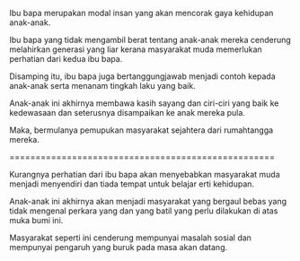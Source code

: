 Ibu bapa merupakan modal insan yang akan mencorak gaya kehidupan anak-anak. 

Ibu bapa yang tidak mengambil berat tentang anak-anak mereka cenderung melahirkan generasi yang liar kerana masyarakat muda memerlukan perhatian dari kedua ibu bapa. 

Disamping itu, ibu bapa juga bertanggungjawab menjadi contoh kepada anak-anak serta menanam tingkah laku yang baik.

Anak-anak ini akhirnya membawa kasih sayang dan ciri-ciri yang baik ke kedewasaan dan seterusnya disampaikan ke anak mereka pula.

Maka, bermulanya pemupukan masyarakat sejahtera dari rumahtangga mereka.





===================================================

Kurangnya perhatian dari ibu bapa akan menyebabkan masyarakat muda menjadi menyendiri dan tiada tempat untuk belajar erti kehidupan. 

Anak-anak ini akhirnya akan menjadi masyarakat yang bergaul bebas yang tidak mengenal perkara yang dan yang batil yang perlu dilakukan di atas muka bumi ini.

Masyarakat seperti ini cenderung mempunyai masalah sosial dan mempunyai pengaruh yang buruk pada masa akan datang.